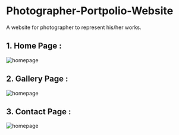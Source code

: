 # Photographer-Portpolio-Website
A website for photographer to represent his/her works.

## 1. Home Page :
![homepage](https://raw.githubusercontent.com/divyakelaskar/Portpolio-Website/master/homepage.png)

## 2. Gallery Page :
![homepage](https://raw.githubusercontent.com/divyakelaskar/Portpolio-Website/master/gallerypage.png)

## 3. Contact Page :
![homepage](https://raw.githubusercontent.com/divyakelaskar/Portpolio-Website/master/contactpage.png)
